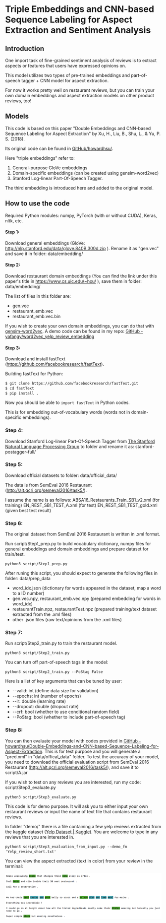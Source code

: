 # Triple Embeddings and CNN-based Sequence Labeling for Aspect Extraction and Sentiment Analysis

## Introduction
One import task of fine-grained sentiment analysis of reviews is to extract aspects or features that users have expressed opinions on.

This model utilizes two types of pre-trained embeddings and part-of-speech tagger + CNN model for aspect extraction.

For now it works pretty well on restaurant reviews, but you can train your own domain embeddings and aspect extraction models on other product reviews, too!


## Models
This code is based on this paper "Double Embeddings and CNN-based Sequence Labeling for Aspect Extraction" by Xu, H., Liu, B., Shu, L., & Yu, P. S. (2018). 

Its original code can be found in [GitHub/howardhsu/](https://github.com/howardhsu/Double-Embeddings-and-CNN-based-Sequence-Labeling-for-Aspect-Extraction).

Here "triple embeddings" refer to: 
1. General-purpose GloVe embeddings 
2. Domain-specific embeddings (can be created using gensim-word2vec)
3. Stanford Log-linear Part-Of-Speech Tagger.

The third embedding is introduced here and added to the original model.  


## How to use the code

Required Python modules: numpy, PyTorch (with or without CUDA), Keras, nltk, etc.  

#### Step 1: 
Download general embeddings (GloVe: http://nlp.stanford.edu/data/glove.840B.300d.zip ). Rename it as "gen.vec" and save it in folder: data/embedding/

#### Step 2: 
Download restaurant domain embeddings (You can find the link under this paper's title in https://www.cs.uic.edu/~hxu/ ), save them in folder: data/embedding/

The list of files in this folder are:
- gen.vec
- restaurant_emb.vec
- restaurant_emb.vec.bin

If you wish to create your own domain embeddings, you can do that with [gensim-word2vec](https://radimrehurek.com/gensim/models/word2vec.html). A demo code can be found in my repo: [GitHub - yafangy/word2vec_yelp_review_embedding](https://github.com/yafangy/word2vec_yelp_review_embedding)

#### Step 3:
Download and install fastText (https://github.com/facebookresearch/fastText).

Building fastText for Python:
~~~
$ git clone https://github.com/facebookresearch/fastText.git
$ cd fastText
$ pip install .
~~~

Now you should be able to `import fastText` in Python codes.

This is for embedding out-of-vocabulary words (words not in domain-specific embeddings).

### Step 4:
Download Stanford Log-linear Part-Of-Speech Tagger from [The Stanford Natural Language Processing Group](https://nlp.stanford.edu/software/tagger.shtml) to folder and rename it as: stanford-postagger-full/

### Step 5:
Download official datasets to folder: data/official_data/

The data is from SemEval 2016 Restaurant (http://alt.qcri.org/semeval2016/task5/).

I assume the name is as follows:
ABSA16_Restaurants_Train_SB1_v2.xml (for training)
EN_REST_SB1_TEST_A.xml (for test)
EN_REST_SB1_TEST_gold.xml (given best test result)

### Step 6:
The original dataset from SemEval 2016 Restaurant is written in .xml format.

Run script/Step1_prep.py to build vocabulary dictionary, numpy files for general embeddings and domain embeddings and prepare dataset for train/test.
~~~
python3 script/Step1_prep.py
~~~

After runing this script, you should expect to generate the following files in folder: data/prep_data

- word_idx.json (dictionary for words appeared in the dataset, map a word to a ID number)
- gen.vec.npy, restaurant_emb.vec.npy (prepared embedding for words in word_idx)
- restaurantTrain.npz, restaurantTest.npz (prepared training/text dataset extracted from the .xml files)
- other .json files (raw text/opinions from the .xml files)

### Step 7:
Run script/Step2_train.py to train the restaurant model.
~~~
python3 script/Step2_train.py
~~~
You can turn off part-of-speech tags in the model:
~~~
python3 script/Step2_train.py --PoStag False
~~~
Here is a list of key arguments that can be tuned by user:
- --valid: int (define data size for validation)
- --epochs: int (number of epochs)
- --lr: double (learning rate)
- --dropout: double (dropout rate)
- --crf: bool (whether to use conditional random field)
- --PoStag: bool (whether to include part-of-speech tag)

### Step 8:

You can then evaluate your model with codes provided in [GitHub - howardhsu/Double-Embeddings-and-CNN-based-Sequence-Labeling-for-Aspect-Extraction](https://github.com/howardhsu/Double-Embeddings-and-CNN-based-Sequence-Labeling-for-Aspect-Extraction). This is for test purpose and you will generate a "pred.xml" in "data/offical_data" folder. To test the accuracy of your model, you need to download the official evaluation script from SemEval 2016 Restaurant (http://alt.qcri.org/semeval2016/task5/), and save it to script/A.jar

If you wish to test on any reviews you are interested, run my code: script/Step3_evaluate.py
~~~
python3 script/Step3_evaluate.py
~~~
This code is for demo purpose. It will ask you to either input your own restaurant reviews or input the name of text file that contains restaurant reviews.

In folder "demo/" there is a file containing a few yelp reviews extracted from the kaggle dataset ([Yelp Dataset | Kaggle](https://www.kaggle.com/yelp-dataset/yelp-dataset#yelp_academic_dataset_review.json)). You are welcome to type in any reviews that you are interested in.
~~~
python3 script/Step3_evaluation_from_input.py --demo_fn 'Yelp_review_short.txt'
~~~

You can view the aspect extracted (text in color) from your review in the terminal:

![](result.png)

